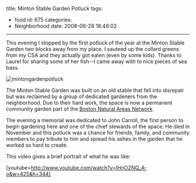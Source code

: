 title: Minton Stable Garden Potluck
tags:
  - food
id: 675
categories:
  - Neighborhood
date: 2008-06-28 18:48:02
---

This evening I stopped by the first potluck of the year at the Minton Stable Garden two blocks away from my place. I sauteed up the collard greens from my CSA and they actually got eaten (even by some kids). Thanks to Laurel for sharing some of her fish--I came away with to nice pieces of sea bass.

![mintongardenpotluck](http://www.timlindgren.com/whereproject/wp-content/uploads/2008/06/mintongardenpotluck-300x225.jpg "mintongardenpotluck")

The Minton Stable Garden was built on an old stable that fell into disrepair but was reclaimed by a group of dedicated gardeners from the neighborhood. Due to their hard work, the space is now a permanent community garden part of the [Boston Natural Areas Network](http://www.bostonnatural.org/index.htm).

The evening a memorial was dedicated to John Carroll, the first person to begin gardening here and one of the chief stewards of the space. He died in November and this potluck was a chance for friends, family, and community members to pay tribute to him and spread his ashes in the garden that he worked so hard to create.

This video gives a brief portrait of what he was like:

[youtube=http://www.youtube.com/watch?v=IHnOZNQ_A-o&w=425&h=344]